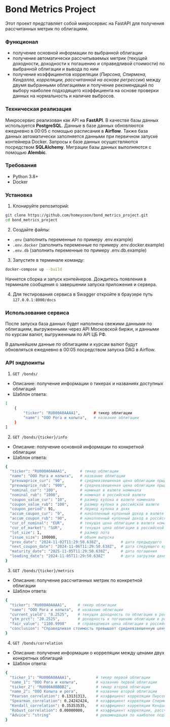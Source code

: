 # Bond Metrics Project

Этот проект представляет собой микросервис на FastAPI для получения рассчитанных метрик по облигациям. 

### Функционал
- получение основной информации по выбранной облигации 
- получение автоматически рассчитываемых метрик (текущей доходности, доходности к погашению и справедливой стоимости) по выбранной облигации и вывода по ним
- получение коэффициентов корреляции (_Пирсона, Спирмена, Кендалла, корреляции, рассчитанной на основе регрессии_) между двумя выбранными облигациями и получение рекомендаций по выбору наиболее подходящего коэффициента на основе проверки данных на нормальность и наличие выбросов.

### Техническая реализация
Микросервис реализован как API на **FastAPI**. В качестве базы данных используется **PostgreSQL**.
Данные в базе данных обновляются ежедневно в 00:05 с помощью расписания в **Airflow**. Также база данных автоматически заполняется данными при первичном запуске контейнера Docker.
Запросы к базе данных осуществляются посредством **SQLAlchemy**.
Миграции базы данных выполняются с помощью **Alembic**. 

### Требования
- Python 3.8+
- Docker

### Установка
1. Клонируйте репозиторий:
```bash
git clone https://github.com/homeycoon/bond_metrics_project.git
cd bond_metrics_project
```
2. Создайте файлы:
- `.env` (заполнить переменные по примеру .env.example)
- `.env.docker` (заполнить переменные по примеру .env.docker.example)
- `.env.db` (заполнить переменные по примеру .env.db.example)
3. Запустите в терминале команду:
```bash
docker-compose up --build
```
Начнется сборка и запуск контейнеров. Дождитесь появления в терминале сообщения о завершении запуска приложения и сервера.

4. Для тестирования сервиса в Swagger откройте в браузере путь `127.0.0.1:8000/docs`

### Использование сервиса
После запуска база данных будет наполнена свежими данными по облигациям, выгруженными через API Московской биржи, и данными по курсам валют, выгруженным по API ЦБ РФ.

В дальнейшем данные по облигациям и курсам валют будут обновляться ежедневно в 00:05 посредством запуска DAG в Airflow.

### API эндпоинты
1. `GET /bonds/`
- Описание: получение информации о тикерах и названиях доступных облигаций
- Шаблон ответа:
```bash
[
    {
        "ticker": "RU000A0AAAA1",      # тикер облигации
        "name": "ООО Рога и копыта",   # название облигации
    }
]
```
2. `GET /bonds/{ticker}/info`
- Описание: получение основной информации по конкретной облигации
- Шаблон ответа:
```bash
{
  "ticker": "RU000A0AAAA1",      # тикер облигации
  "name": "ООО Рога и копыта",   # название облигации
  "prevwaprice_cur": "90",       # средневзвешенная цена облигации прыдущего торгового дня в валюте номинала
  "prevwaprice_rub": "900",      # средневзвешенная цена облигации прыдущего торгового дня в валюте номинала
  "nominal_cur": "100",          # номинал в валюте номинала
  "nominal_rub": "1000",         # номинал в российской валюте
  "coupon_value_cur": "10",      # размер купона в валюте номинала
  "coupon_value_rub": "100",     # размер купона в российской валюте
  "coupon_period": 91,           # период купона в днях
  "accum_coupon_cur": "9",       # накопленный купонный доход в валюте номинала
  "accum_coupon_rub": "90",      # накопленный купонный доход в россйской валюте
  "cur_of_nominal": "EUR",       # текущая цена облигации в валюте номанала
  "cur_of_market": "SUR",        # текущая цена облигации в российской валюте
  "lot_size": 1,                 # размер лота
  "issue_size": 100000,          # объем выпуска
  "prev_date": "2024-11-02T11:29:50.638Z",         # дата предыдущего торгового дня
  "next_coupon_date": "2024-11-06T11:29:50.638Z",  # дата следующего купона
  "maturity_date": "2025-11-05T11:29:50.638Z",     # дата погашения
  "loading_date": "2024-11-05T11:29:50.638Z"       # дата загрузки данных
}
```
3. `GET /bonds/{ticker}/metrics`
- Описание: получение рассчитанных метрик по конкретной облигации
- Шаблон ответа:
```bash
{
  "ticker": "RU000A0AAAA1",     # тикер облигации
  "name": "ООО Рога и копыта",  # название облигации
  "current_yield": "8.2525",    # текущая доходность по облигации в российской валюте
  "ytm_prct": "20.2525",        # доходность к погашению облигации в российской валюте
  "fair_value": "1100.9998"     # справедливая цена облигации в российской валюте
  "conclusion": "Справедливая стоимость превышает средневзвешенную цену. Облигация может быть недооценена. Доходность к погашению 20.25% может быть привлекательна для Вас, так как превышает введенную ставку дисконтирования 10.00%. ВАЖНО: не является индивидуальной инвестиционной рекомендацией (ИИР)"
}
```
4. `GET /bonds/correlation`
- Описание: получение информации о корреляции между ценами двух конкретных облигаций
- Шаблон ответа:
```bash
{
  "ticker_1": "RU000A0AAAA1",           # тикер первой облигации
  "name_1": "ООО Рога и копыта",        # название первой облигации
  "ticker_2": "RU000A0BBBB2",           # тикер второй облигации
  "name_2": "ООО Копыта и рога",        # название второй облигации
  "Pearson_correlation": 0.13131313,    # коэффициент корреляции Пирсона
  "Spearman_correlation": 0.24242424,   # коэффициент корреляции Спирмена
  "Kendall_correlation": 0.35353535,    # коэффициент корреляции Кендалла
  "Robust_correlation": 0.00000000,     # коэффициент корреляции, рассчитанной на основе регрессии
  "Advice": "string"                    # рекомендация по наиболее подходящему коэффициенту корреляции
}
```
